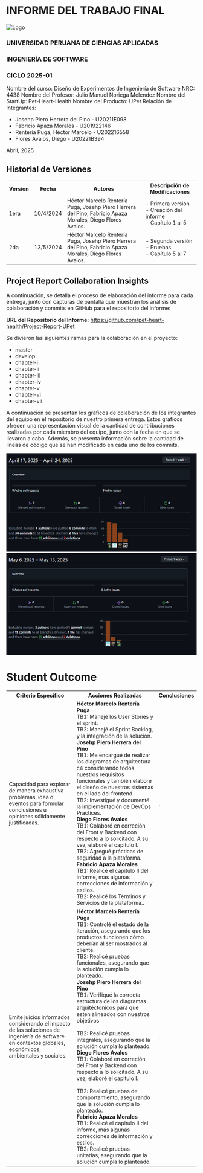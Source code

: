 # INFORME DEL TRABAJO FINAL

<img src="https://upload.wikimedia.org/wikipedia/commons/f/fc/UPC_logo_transparente.png" alt="Logo"/>

### UNIVERSIDAD PERUANA DE CIENCIAS APLICADAS

### INGENIERÍA DE SOFTWARE

### CICLO 2025-01

Nombre del curso: Diseño de Experimentos de Ingeniería de Software 
NRC: 4438
Nombre del Profesor: Julio Manuel Noriega Melendez 
Nombre del StartUp: Pet-Heart-Health 
Nombre del Producto: UPet
Relación de Integrantes:

- Josehp Piero Herrera del Pino - U20211E098
- Fabricio Apaza Morales - U201922146
- Rentería Puga, Héctor Marcelo - U202216558
- Flores Avalos, Diego - U20221B394

Abril, 2025.

## Historial de Versiones

<table>
<tr>
    <th colspan="3">Version</th>
    <th colspan="3">Fecha</th>
    <th colspan="10">Autores</td>
    <th colspan="5">Descripción de Modificaciones</td>
  <tr>
    <td colspan="3">1era</td>
    <td colspan="3">10/4/2024</td>
    <td colspan="10">Héctor Marcelo Rentería Puga, Josehp Piero Herrera del Pino, Fabricio Apaza Morales, Diego Flores Avalos.</td>
    <td colspan="5">
     - Primera versión<br>
     - Creación del informe<br>
     - Capítulo 1 al 5<br>
  </tr>
    <tr>
        <td colspan="3">2da</td>
    <td colspan="3">13/5/2024</td>
    <td colspan="10">Héctor Marcelo Rentería Puga, Josehp Piero Herrera del Pino, Fabricio Apaza Morales, Diego Flores Avalos.</td>
    <td colspan="5">
     - Segunda versión<br>
     - Pruebas<br>
     - Capítulo 5 al 7<br>
    </tr>
  </table>

## Project Report Collaboration Insights

A continuación, se detalla el proceso de elaboración del informe para cada entrega, junto con capturas de pantalla que muestran los análisis de colaboración y commits en GitHub para el repositorio del informe:

**URL del Repositorio del Informe:** https://github.com/pet-heart-health/Project-Report-UPet

Se divieron las siguientes ramas para la colaboración en el proyecto:

- master
- develop
- chapter-i
- chapter-ii
- chapter-iii
- chapter-iv
- chapter-v
- chapter-vi
- chapter-vii

A continuación se presentan los gráficos de colaboración de los integrantes del equipo en el repositorio de nuestro primera entrega. Estos gráficos ofrecen una representación visual de la cantidad de contribuciones realizadas por cada miembro del equipo, junto con la fecha en que se llevaron a cabo. Además, se presenta información sobre la cantidad de líneas de código que se han modificado en cada uno de los commits.

![alt-text](assets/contribution-report.png)
![alt-text](assets/contribution-report2.png)

# Student Outcome

<table> <tr> <th colspan="2">Criterio Específico</th> <th colspan="10">Acciones Realizadas</th> <th colspan="2">Conclusiones</th> </tr>
    <tr> <td colspan="2">Capacidad para explorar de manera exhaustiva problemas, idea o eventos para formular conclusiones u opiniones sólidamente justificadas.</td> <td colspan="10">
        <b>Héctor Marcelo Rentería Puga</b> <br>TB1: Manejé los User Stories y el sprint.<br>TB2: Manejé el Sprint Backlog, y la integración de la solución.<br>
        <b>Josehp Piero Herrera del Pino</b><br>TB1: Me encargué de realizar los diagramas de arquitectura c4 considerando todos nuestros requisitos funcionales y también elaboré el diseño de nuestros sistemas en el lado del frontend<br>TB2: Investigué y documenté la implementación de DevOps Practices.<br>
        <b>Diego Flores Avalos</b><br>TB1: Colaboré en correción del Front y Backend con respecto a lo solicitado. A su vez, elaboré el capitulo I. <br>TB2: Agregué prácticas de seguridad a la plataforma.<br>
        <b>Fabricio Apaza Morales</b> <br>TB1: Realicé el capitulo II del informe, más algunas correcciones de información y estilos. <br>TB2: Realicé los Términos y Servicios de la plataforma..<br></td>
        <td colspan="2">.</td>
    </tr> <tr> <td colspan="2">Emite juicios informados considerando el impacto de las soluciones de ingeniería de software en contextos globales, económicos, ambientales y sociales.</td> <td colspan="10">
        <b>Héctor Marcelo Rentería Puga</b> <br>TB1: Controlé el estado de la iteración, asegurando que los productos funcionen cómo deberían al ser mostrados al cliente.<br>TB2: Realicé pruebas funcionales, asegurando que la solución cumpla lo planteado.<br>
        <b>Josehp Piero Herrera del Pino</b><br>TB1: Verifiqué la correcta estructura de los diagramas arquitéctonicos para que esten alineados con nuestros objetivos<br><br>TB2: Realicé pruebas integrales, asegurando que la solución cumpla lo planteado.<br>
        <b>Diego Flores Avalos</b><br>TB1: Colaboré en correción del Front y Backend con respecto a lo solicitado. A su vez, elaboré el capitulo I. <br><br>TB2: Realicé pruebas de comportamiento, asegurando que la solución cumpla lo planteado.<br>
        <b>Fabricio Apaza Morales</b> <br>TB1: Realicé el capitulo II del informe, más algunas correcciones de información y estilos. <br>TB2: Realicé pruebas unitarias, asegurando que la solución cumpla lo planteado.<br></td>
        <td colspan="2">.</td> </tr> </table>

